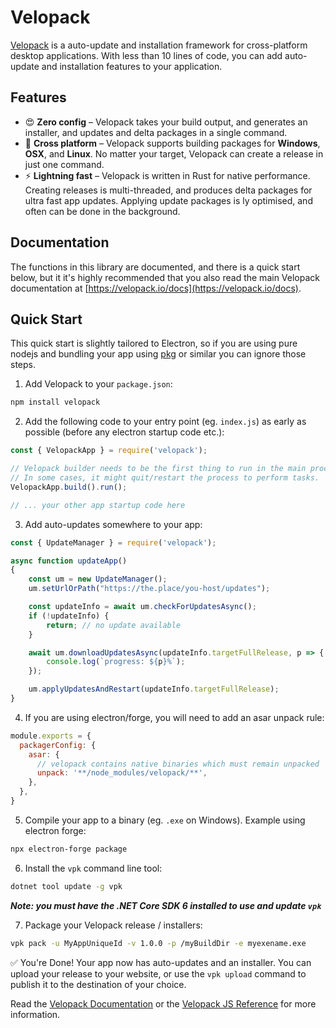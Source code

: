 # Velopack
[Velopack](https://velopack.io) is a auto-update and installation framework for cross-platform desktop applications.
With less than 10 lines of code, you can add auto-update and installation features to your application.

## Features
- 😍 **Zero config** – Velopack takes your build output, and generates an installer, and updates and delta packages in a single command.
- 🎯 **Cross platform** – Velopack supports building packages for **Windows**, **OSX**, and **Linux**. No matter your target, Velopack can create a release in just one command.
- ⚡️ **Lightning fast** – Velopack is written in Rust for native performance. Creating releases is multi-threaded, and produces delta packages for ultra fast app updates. Applying update packages is ly optimised, and often can be done in the background.

## Documentation
The functions in this library are documented, and there is a quick start below, but it it's highly recommended that you also
read the main Velopack documentation at [https://velopack.io/docs](https://velopack.io/docs).

## Quick Start
This quick start is slightly tailored to Electron, so if you are using pure nodejs and bundling your app using [pkg](https://github.com/vercel/pkg) or similar you can ignore those steps.

1. Add Velopack to your `package.json`:
```txt
npm install velopack
```

2. Add the following code to your entry point (eg. `index.js`) as early as possible (before any electron startup code etc.):
```js
const { VelopackApp } = require('velopack');

// Velopack builder needs to be the first thing to run in the main process.
// In some cases, it might quit/restart the process to perform tasks.
VelopackApp.build().run();

// ... your other app startup code here
```

3. Add auto-updates somewhere to your app:
```js
const { UpdateManager } = require('velopack');

async function updateApp()
{
    const um = new UpdateManager();
    um.setUrlOrPath("https://the.place/you-host/updates");

    const updateInfo = await um.checkForUpdatesAsync();
    if (!updateInfo) {
        return; // no update available
    }

    await um.downloadUpdatesAsync(updateInfo.targetFullRelease, p => {
        console.log(`progress: ${p}%`);
    });

    um.applyUpdatesAndRestart(updateInfo.targetFullRelease);
}
```

4. If you are using electron/forge, you will need to add an asar unpack rule:
```js
module.exports = {
  packagerConfig: {
    asar: {
      // velopack contains native binaries which must remain unpacked
      unpack: '**/node_modules/velopack/**',
    },
  },
}
```

5. Compile your app to a binary (eg. `.exe` on Windows). Example using electron forge:
```sh
npx electron-forge package
```

6. Install the `vpk` command line tool:
```sh
dotnet tool update -g vpk
```
***Note: you must have the .NET Core SDK 6 installed to use and update `vpk`***

7. Package your Velopack release / installers:
```sh
vpk pack -u MyAppUniqueId -v 1.0.0 -p /myBuildDir -e myexename.exe
```

✅ You're Done! Your app now has auto-updates and an installer.
You can upload your release to your website, or use the `vpk upload` command to publish it to the destination of your choice.

Read the [Velopack Documentation](https://velopack.io/docs) or the [Velopack JS Reference](https://velopack.io/ref/js/) for more information.
